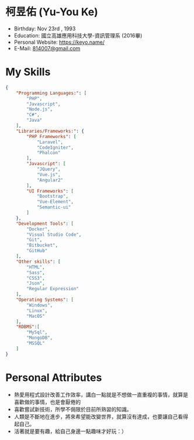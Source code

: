 
# 柯昱佑 (Yu-You Ke)

 - Birthday: Nov 23rd , 1993
 - Education: 國立高雄應用科技大學-資訊管理系 (2016畢)
 - Personal Website: https://keyo.name/
 - E-Mail: 814007@gmail.com
 
# My Skills

```json
{
    "Programming Languages:": [
        "PHP",
        "Javascript",
        "Node.js",
        "C#",
        "Java"
    ],
    "Libraries/Frameworks:": {
        "PHP Frameworks": [
            "Laravel",
            "CodeIgniter",
            "Phalcon"
        ],
        "Javascript": [
            "JQuery",
            "Vue.js",
            "Angular2"
        ],
        "UI Frameworks": [
            "Bootstrap",
            "Vue-Element",
            "Semantic-ui"
        ]
    },
    "Development Tools": [
        "Docker",
        "Visual Studio Code",
        "Git",
        "Bitbucket",
        "GitHub"
    ],
    "Other skills": [
        "HTML",
        "Sass",
        "CSS3",
        "Json",
        "Regular Expression"
    ],
    "Operating Systems": [
        "Windows",
        "Linux",
        "MacOS"
    ],
    "RDBMS":[
        "MySql",
        "MongoDB",
        "MSSQL"
    ]
}
```

# Personal Attributes 

 - 熱愛用程式設計改善工作效率，講白一點就是不想做一直重複的事情，就算是喜歡做的事情，也是會厭倦的
 - 喜歡嘗試新技術，所學不侷限於目前所熟習的知識。
 - 人類是不斷地在進步，將來希望能改變世界，就算沒有達成，也要讓自己看得起自己。
 - 活著就是要有趣，給自己身邊一點趣味才好玩：）